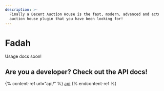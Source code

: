 ```yaml
---
description: >-
  Finally a Decent Auction House is the fast, modern, advanced and actually good
  auction house plugin that you have been looking for!
---
```


# Fadah

Usage docs soon!

## Are you a developer? Check out the API docs!

{% content-ref url="api/" %}
[api](api/)
{% endcontent-ref %}
